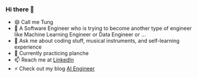 ### Hi there 👋

- 😄 Call me Tung
- 🔭 A Software Engineer who is trying to become another type of engineer like Machine Learning Engineer or Data Engineer or ...
- 💬 Ask me about coding stuff, musical instruments, and self-learning experience
- 🌱 Currently practicing planche
- 📫 Reach me at [LinkedIn](https://www.linkedin.com/in/tungdao17/)
- ⚡ Check out my blog [AI Engineer](https://aiengineer.net/)
